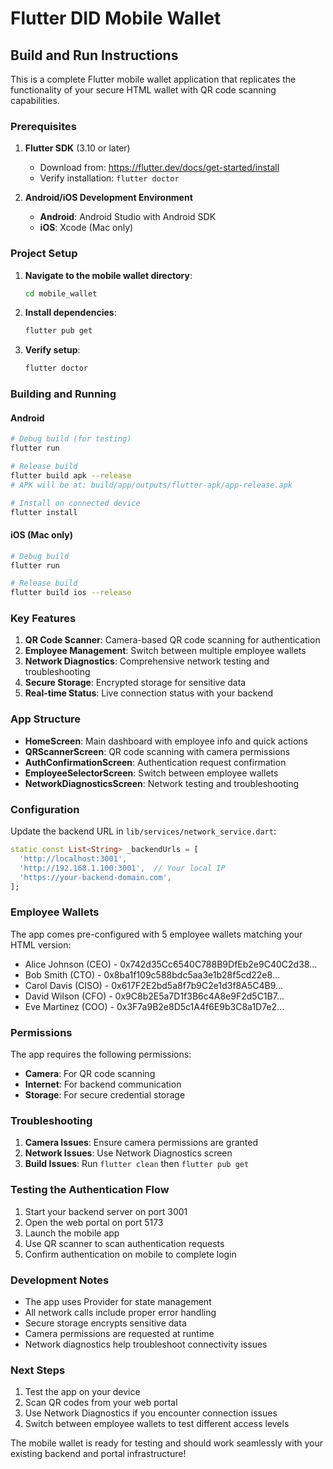 # Flutter DID Mobile Wallet

## Build and Run Instructions

This is a complete Flutter mobile wallet application that replicates the functionality of your secure HTML wallet with QR code scanning capabilities.

### Prerequisites

1. **Flutter SDK** (3.10 or later)
   - Download from: https://flutter.dev/docs/get-started/install
   - Verify installation: `flutter doctor`

2. **Android/iOS Development Environment**
   - **Android**: Android Studio with Android SDK
   - **iOS**: Xcode (Mac only)

### Project Setup

1. **Navigate to the mobile wallet directory**:
   ```bash
   cd mobile_wallet
   ```

2. **Install dependencies**:
   ```bash
   flutter pub get
   ```

3. **Verify setup**:
   ```bash
   flutter doctor
   ```

### Building and Running

#### Android
```bash
# Debug build (for testing)
flutter run

# Release build
flutter build apk --release
# APK will be at: build/app/outputs/flutter-apk/app-release.apk

# Install on connected device
flutter install
```

#### iOS (Mac only)
```bash
# Debug build
flutter run

# Release build
flutter build ios --release
```

### Key Features

1. **QR Code Scanner**: Camera-based QR code scanning for authentication
2. **Employee Management**: Switch between multiple employee wallets
3. **Network Diagnostics**: Comprehensive network testing and troubleshooting
4. **Secure Storage**: Encrypted storage for sensitive data
5. **Real-time Status**: Live connection status with your backend

### App Structure

- **HomeScreen**: Main dashboard with employee info and quick actions
- **QRScannerScreen**: QR code scanning with camera permissions
- **AuthConfirmationScreen**: Authentication request confirmation
- **EmployeeSelectorScreen**: Switch between employee wallets
- **NetworkDiagnosticsScreen**: Network testing and troubleshooting

### Configuration

Update the backend URL in `lib/services/network_service.dart`:
```dart
static const List<String> _backendUrls = [
  'http://localhost:3001',
  'http://192.168.1.100:3001',  // Your local IP
  'https://your-backend-domain.com',
];
```

### Employee Wallets

The app comes pre-configured with 5 employee wallets matching your HTML version:
- Alice Johnson (CEO) - 0x742d35Cc6540C788B9DfEb2e9C40C2d38...
- Bob Smith (CTO) - 0x8ba1f109c588bdc5aa3e1b28f5cd22e8...
- Carol Davis (CISO) - 0x617F2E2bd5a8f7b9C2e1d3f8A5C4B9...
- David Wilson (CFO) - 0x9C8b2E5a7D1f3B6c4A8e9F2d5C1B7...
- Eve Martinez (COO) - 0x3F7a9B2e8D5c1A4f6E9b3C8a1D7e2...

### Permissions

The app requires the following permissions:
- **Camera**: For QR code scanning
- **Internet**: For backend communication
- **Storage**: For secure credential storage

### Troubleshooting

1. **Camera Issues**: Ensure camera permissions are granted
2. **Network Issues**: Use Network Diagnostics screen
3. **Build Issues**: Run `flutter clean` then `flutter pub get`

### Testing the Authentication Flow

1. Start your backend server on port 3001
2. Open the web portal on port 5173
3. Launch the mobile app
4. Use QR scanner to scan authentication requests
5. Confirm authentication on mobile to complete login

### Development Notes

- The app uses Provider for state management
- All network calls include proper error handling
- Secure storage encrypts sensitive data
- Camera permissions are requested at runtime
- Network diagnostics help troubleshoot connectivity issues

### Next Steps

1. Test the app on your device
2. Scan QR codes from your web portal
3. Use Network Diagnostics if you encounter connection issues
4. Switch between employee wallets to test different access levels

The mobile wallet is ready for testing and should work seamlessly with your existing backend and portal infrastructure!